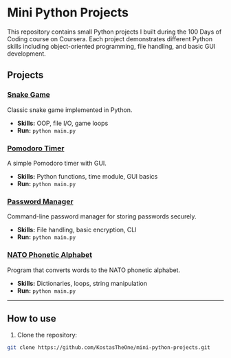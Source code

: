 # Mini Python Projects

This repository contains small Python projects I built during the 100 Days of Coding course on Coursera. Each project demonstrates different Python skills including object-oriented programming, file handling, and basic GUI development.

## Projects

### [Snake Game](snake_game/README.md)
Classic snake game implemented in Python.
- **Skills:** OOP, file I/O, game loops
- **Run:** `python main.py`

### [Pomodoro Timer](pomodoro-start/README.md)
A simple Pomodoro timer with GUI.
- **Skills:** Python functions, time module, GUI basics
- **Run:** `python main.py`

### [Password Manager](password-manager-start/README.md)
Command-line password manager for storing passwords securely.
- **Skills:** File handling, basic encryption, CLI
- **Run:** `python main.py`

### [NATO Phonetic Alphabet](NATO-alphabet-start/README.md)
Program that converts words to the NATO phonetic alphabet.
- **Skills:** Dictionaries, loops, string manipulation
- **Run:** `python main.py`

---

## How to use
1. Clone the repository:  
```bash
git clone https://github.com/KostasTheOne/mini-python-projects.git

